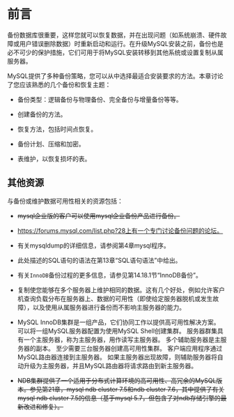 # 前言

备份数据库很重要，这样您就可以恢复数据，并在出现问题（如系统崩溃、硬件故障或用户错误删除数据）时重新启动和运行。在升级MySQL安装之前，备份也是必不可少的保护措施，它们可用于将MySQL安装转移到其他系统或设置复制从属服务器。

MySQL提供了多种备份策略，您可以从中选择最适合安装要求的方法。本章讨论了您应该熟悉的几个备份和恢复主题：

- 备份类型：逻辑备份与物理备份、完全备份与增量备份等等。

- 创建备份的方法。

- 恢复方法，包括时间点恢复。

- 备份计划、压缩和加密。

- 表维护，以恢复损坏的表。

## 其他资源

与备份或维护数据可用性相关的资源包括：

- ~~mysql企业版的客户可以使用mysql企业备份产品进行备份。~~

- https://forums.mysql.com/list.php?28上有一个专门讨论备份问题的论坛。

- 有关mysqldump的详细信息，请参阅第4章mysql程序。

- 此处描述的SQL语句的语法在第13章“SQL语句语法”中给出。

- 有关`InnoDB`备份过程的更多信息，请参见第14.18.1节“InnoDB备份”。

- 复制使您能够在多个服务器上维护相同的数据。这有几个好处，例如允许客户机查询负载分布在服务器上、数据的可用性（即使给定服务器脱机或发生故障），以及使用从属服务器进行备份而不影响主服务器的能力。

- MySQL InnoDB集群是一组产品，它们协同工作以提供高可用性解决方案。 可以将一组MySQL服务器配置为使用MySQL Shell创建集群。 服务器群集具有一个主服务器，称为主服务器，用作读写主服务器。 多个辅助服务器是主服务器的副本。 至少需要三台服务器创建高可用性集群。 客户端应用程序通过MySQL路由器连接到主服务器。 如果主服务器出现故障，则辅助服务器将自动升级为主服务器，并且MySQL路由器将请求路由到新主服务器。

- ~~NDB集群提供了一个适用于分布式计算环境的高可用性、高冗余的MySQL版本。参见第21章，mysql ndb cluster 7.5和ndb cluster 7.6，其中提供了有关mysql ndb cluster 7.5的信息（基于mysql 5.7，但包含了对ndb存储引擎的最新改进和修复）。~~




